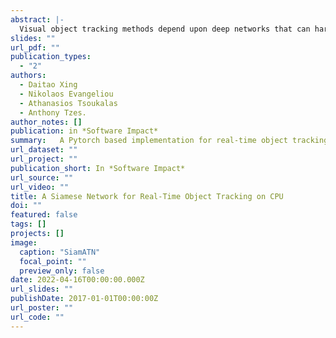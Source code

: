 ```yaml
---
abstract: |-
  Visual object tracking methods depend upon deep networks that can hardly meet real-time processing requirements on mobile platforms with limited computing resources. In this work, we propose a real-time object tracking framework by enhancing a lightweight feature pyramid network with Transformer architecture to construct a robust target-specific appearance model efficiently. We further introduce the pooling attention module to avoid the computation and memory intensity while fusing pyramid features with the Transformer. The optimized tracker operates over 45 Hz on a single CPU, allowing researchers to deploy it on any mobile device with limited power resources.
slides: ""
url_pdf: ""
publication_types:
  - "2"
authors:
  - Daitao Xing
  - Nikolaos Evangeliou
  - Athanasios Tsoukalas
  - Anthony Tzes.
author_notes: []
publication: in *Software Impact*
summary:   A Pytorch based implementation for real-time object tracking on mobile devices. Optimization with Opencv, ONNX, etc. The speed achieves 46 Fps with single I7 core and performs state-of-the-art results
url_dataset: ""
url_project: ""
publication_short: In *Software Impact*
url_source: ""
url_video: ""
title: A Siamese Network for Real-Time Object Tracking on CPU 
doi: ""
featured: false
tags: []
projects: []
image:
  caption: "SiamATN"
  focal_point: ""
  preview_only: false
date: 2022-04-16T00:00:00.000Z
url_slides: ""
publishDate: 2017-01-01T00:00:00Z
url_poster: ""
url_code: ""
---
```

